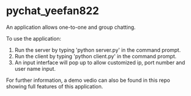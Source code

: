 # pychat_yeefan822
An application allows one-to-one and group chatting.

To use the application:
1. Run the server by typing 'python server.py' in the command prompt.
2. Run the client by typing 'python client.py' in the command prompt.
3. An input interface will pop up to allow customized ip, port number and user name input.

For further information, a demo vedio can also be found in this repo showing full features of this application.
